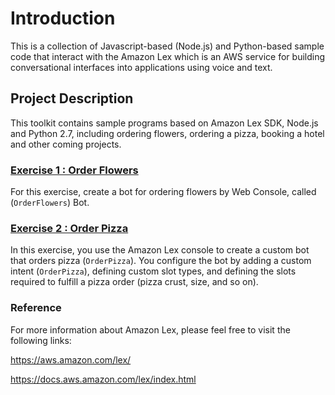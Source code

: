 # **Introduction**
This is a collection of Javascript-based (Node.js) and Python-based sample code that interact with the Amazon Lex which is an AWS service for building conversational interfaces into applications using voice and text.

##  Project Description
This toolkit contains sample programs based on Amazon Lex SDK, Node.js and Python 2.7, including ordering flowers, ordering a pizza, booking a hotel and other coming projects.

### [Exercise 1 : Order Flowers](ex1-step1.md)
For this exercise, create a bot for ordering flowers by Web Console, called \(`OrderFlowers`\) Bot\.

### [Exercise 2 : Order Pizza](ex2-step1.md)
In this exercise, you use the Amazon Lex console to create a custom bot that orders pizza \(`OrderPizza`\)\. You configure the bot by adding a custom intent \(`OrderPizza`\), defining custom slot types, and defining the slots required to fulfill a pizza order \(pizza crust, size, and so on\)\.

### Reference
For more information about Amazon Lex, please feel free to visit the following links:

https://aws.amazon.com/lex/

https://docs.aws.amazon.com/lex/index.html
